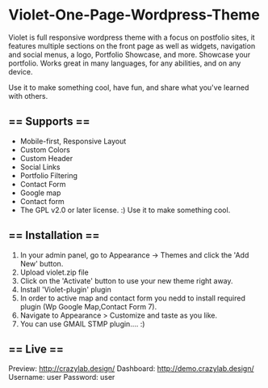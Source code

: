 
# Violet-One-Page-Wordpress-Theme

Violet is full responsive wordpress theme with a focus on postfolio sites, it features multiple sections on the front page as well as widgets, navigation and social menus, a logo, Portfolio Showcase, and more. Showcase your portfolio. Works great in many languages, for any abilities, and on any device.

Use it to make something cool, have fun, and share what you've learned with others.


## == Supports ==
* Mobile-first, Responsive Layout
* Custom Colors
* Custom Header
* Social Links
* Portfolio Filtering
* Contact Form
* Google map
* Contact form
* The GPL v2.0 or later license. :) Use it to make something cool.


## == Installation ==

1. In your admin panel, go to Appearance -> Themes and click the 'Add New' button.
2. Upload violet.zip file
3. Click on the 'Activate' button to use your new theme right away.
4. Install 'Violet-plugin' plugin
5. In order to active map and contact form you nedd to install required plugin (Wp Google Map,Contact Form 7).
5. Navigate to Appearance > Customize and taste as you like.
6. You can use GMAIL STMP plugin.... :)


## == Live ==
Preview:  http://crazylab.design/
Dashboard: http://demo.crazylab.design/
Username: user
Password: user
